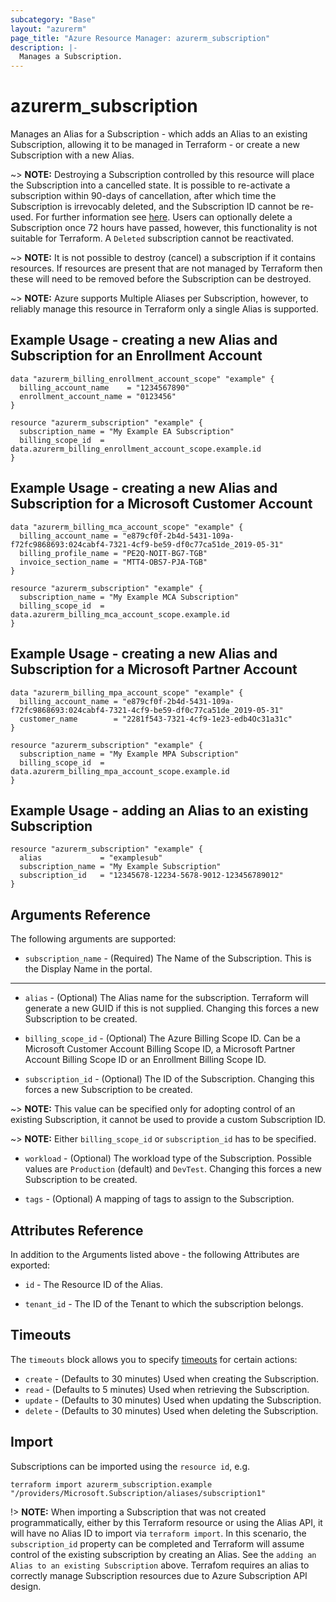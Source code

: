 ```yaml
---
subcategory: "Base"
layout: "azurerm"
page_title: "Azure Resource Manager: azurerm_subscription"
description: |-
  Manages a Subscription.
---
```


# azurerm_subscription

Manages an Alias for a Subscription - which adds an Alias to an existing Subscription, allowing it to be managed in Terraform - or create a new Subscription with a new Alias.

~> **NOTE:** Destroying a Subscription controlled by this resource will place the Subscription into a cancelled state. It is possible to re-activate a subscription within 90-days of cancellation, after which time the Subscription is irrevocably deleted, and the Subscription ID cannot be re-used. For further information see [here](https://docs.microsoft.com/azure/cost-management-billing/manage/cancel-azure-subscription#what-happens-after-subscription-cancellation). Users can optionally delete a Subscription once 72 hours have passed, however, this functionality is not suitable for Terraform. A `Deleted` subscription cannot be reactivated.

~> **NOTE:** It is not possible to destroy (cancel) a subscription if it contains resources. If resources are present that are not managed by Terraform then these will need to be removed before the Subscription can be destroyed.

~> **NOTE:** Azure supports Multiple Aliases per Subscription, however, to reliably manage this resource in Terraform only a single Alias is supported.

## Example Usage - creating a new Alias and Subscription for an Enrollment Account

```hcl
data "azurerm_billing_enrollment_account_scope" "example" {
  billing_account_name    = "1234567890"
  enrollment_account_name = "0123456"
}

resource "azurerm_subscription" "example" {
  subscription_name = "My Example EA Subscription"
  billing_scope_id  = data.azurerm_billing_enrollment_account_scope.example.id
}
```

## Example Usage - creating a new Alias and Subscription for a Microsoft Customer Account

```hcl
data "azurerm_billing_mca_account_scope" "example" {
  billing_account_name = "e879cf0f-2b4d-5431-109a-f72fc9868693:024cabf4-7321-4cf9-be59-df0c77ca51de_2019-05-31"
  billing_profile_name = "PE2Q-NOIT-BG7-TGB"
  invoice_section_name = "MTT4-OBS7-PJA-TGB"
}

resource "azurerm_subscription" "example" {
  subscription_name = "My Example MCA Subscription"
  billing_scope_id  = data.azurerm_billing_mca_account_scope.example.id
}
```

## Example Usage - creating a new Alias and Subscription for a Microsoft Partner Account

```hcl
data "azurerm_billing_mpa_account_scope" "example" {
  billing_account_name = "e879cf0f-2b4d-5431-109a-f72fc9868693:024cabf4-7321-4cf9-be59-df0c77ca51de_2019-05-31"
  customer_name        = "2281f543-7321-4cf9-1e23-edb4Oc31a31c"
}

resource "azurerm_subscription" "example" {
  subscription_name = "My Example MPA Subscription"
  billing_scope_id  = data.azurerm_billing_mpa_account_scope.example.id
}
```

## Example Usage - adding an Alias to an existing Subscription

```hcl
resource "azurerm_subscription" "example" {
  alias             = "examplesub"
  subscription_name = "My Example Subscription"
  subscription_id   = "12345678-12234-5678-9012-123456789012"
}
```

## Arguments Reference

The following arguments are supported:

* `subscription_name` - (Required) The Name of the Subscription. This is the Display Name in the portal.

---

* `alias` - (Optional) The Alias name for the subscription. Terraform will generate a new GUID if this is not supplied. Changing this forces a new Subscription to be created.

* `billing_scope_id` - (Optional) The Azure Billing Scope ID. Can be a Microsoft Customer Account Billing Scope ID, a Microsoft Partner Account Billing Scope ID or an Enrollment Billing Scope ID.

* `subscription_id` - (Optional) The ID of the Subscription. Changing this forces a new Subscription to be created.

~> **NOTE:** This value can be specified only for adopting control of an existing Subscription, it cannot be used to provide a custom Subscription ID.

~> **NOTE:** Either `billing_scope_id` or `subscription_id` has to be specified.

* `workload` - (Optional) The workload type of the Subscription.  Possible values are `Production` (default) and `DevTest`. Changing this forces a new Subscription to be created.

* `tags` - (Optional) A mapping of tags to assign to the Subscription.

## Attributes Reference

In addition to the Arguments listed above - the following Attributes are exported:

* `id` - The Resource ID of the Alias.

* `tenant_id` - The ID of the Tenant to which the subscription belongs.

## Timeouts

The `timeouts` block allows you to specify [timeouts](https://www.terraform.io/language/resources/syntax#operation-timeouts) for certain actions:

* `create` - (Defaults to 30 minutes) Used when creating the Subscription.
* `read` - (Defaults to 5 minutes) Used when retrieving the Subscription.
* `update` - (Defaults to 30 minutes) Used when updating the Subscription.
* `delete` - (Defaults to 30 minutes) Used when deleting the Subscription.

## Import

Subscriptions can be imported using the `resource id`, e.g.

```shell
terraform import azurerm_subscription.example "/providers/Microsoft.Subscription/aliases/subscription1"
```

!> **NOTE:** When importing a Subscription that was not created programmatically, either by this Terraform resource or using the Alias API, it will have no Alias ID to import via `terraform import`.
In this scenario, the `subscription_id` property can be completed and Terraform will assume control of the existing subscription by creating an Alias. See the `adding an Alias to an existing Subscription` above. Terrafom requires an alias to correctly manage Subscription resources due to Azure Subscription API design.
